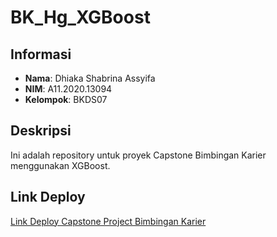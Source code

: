 # BK_Hg_XGBoost

## Informasi

- **Nama**: Dhiaka Shabrina Assyifa
- **NIM**: A11.2020.13094
- **Kelompok**: BKDS07

## Deskripsi

Ini adalah repository untuk proyek Capstone Bimbingan Karier menggunakan XGBoost.

## Link Deploy

[Link Deploy Capstone Project Bimbingan Karier](https://bk-13094.streamlit.app/)

